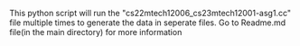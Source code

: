 This python script will run the "cs22mtech12006_cs23mtech12001-asg1.cc" file multiple times to generate the data in seperate files. Go to Readme.md file(in the main directory) for more information
